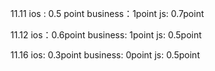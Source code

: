 11.11
ios : 0.5 point
business：1point
js: 0.7point

11.12
ios：0.6point
business: 1point
js: 0.5point

11.16
ios: 0.3point
business: 0point
js: 0.5point
<!--stackedit_data:
eyJoaXN0b3J5IjpbMTczMzE0NjE4Nyw1MTU2ODc5MDQsLTI0OT
gzNTEzOSwtNDk2MjgyNzg2XX0=
-->